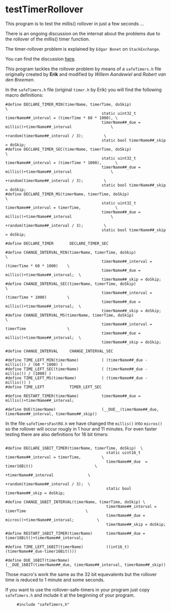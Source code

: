 # testTimerRollover
This program is to test the millis() rollover in just a few seconds ...

There is an ongoing discussion on the internat about the problems due to 
the rollover of the millis() timer function.

The timer-rollover problem is explained by `Edgar Bonet` on `StackExchange`.

You can find the discussion [here](https://arduino.stackexchange.com/questions/12587/how-can-i-handle-the-millis-rollover).



This program tackles the rollover problem by means of a `safeTimers.h` file originally created by **Erik**
and modified by *Willem Aandewiel* and *Robert van den Breemen*.

In the `safeTimers.h` file (original `timer.h` by Erik) you will find the following macro definitions:
```
#define DECLARE_TIMER_MIN(timerName, timerTime, doSkip)                                                   \
                                          static uint32_t timerName##_interval = (timerTime * 60 * 1000), \
                                          timerName##_due = millis()+timerName##_interval                 \
                                                               +random(timerName##_interval / 3);         \
                                          static bool timerName##_skip = doSkip;
#define DECLARE_TIMER_SEC(timerName, timerTime, doSkip)                                                   \
                                          static uint32_t timerName##_interval = (timerTime * 1000),      \
                                          timerName##_due = millis()+timerName##_interval                 \
                                                               +random(timerName##_interval / 3);         \
                                          static bool timerName##_skip = doSkip;
#define DECLARE_TIMER_MS(timerName, timerTime, doSkip)                                                    \
                                          static uint32_t timerName##_interval = timerTime,               \
                                          timerName##_due = millis()+timerName##_interval                 \
                                                               +random(timerName##_interval / 3);         \
                                          static bool timerName##_skip = doSkip;

#define DECLARE_TIMER       DECLARE_TIMER_SEC

#define CHANGE_INTERVAL_MIN(timerName, timerTime, doSkip)                                   \
                                          timerName##_interval = (timerTime * 60 * 1000)    \
                                          timerName##_due = millis()+timerName##_interval;  \
                                          timerName##_skip = doSkip;
#define CHANGE_INTERVAL_SEC(timerName, timerTime, doSkip)                                   \
                                          timerName##_interval = (timerTime * 1000)         \
                                          timerName##_due = millis()+timerName##_interval;  \
                                          timerName##_skip = doSkip;
#define CHANGE_INTERVAL_MS(timerName, timerTime, doSkip)                                    \
                                          timerName##_interval = timerTime                  \
                                          timerName##_due = millis()+timerName##_interval;  \
                                          timerName##_skip = doSkip;

#define CHANGE_INTERVAL     CHANGE_INTERVAL_SEC

#define TIME_LEFT_MIN(timerName)          ( (timerName##_due - millis()) / (60 * 1000) )
#define TIME_LEFT_SEC(timerName)          ( (timerName##_due - millis()) / (1000) )
#define TIME_LEFT_MS(timerName)           ( (timerName##_due - millis()) )
#define TIME_LEFT           TIMER_LEFT_SEC

#define RESTART_TIMER(timerName)          timerName##_due = millis()+timerName##_interval; 

#define DUE(timerName)                    (__DUE__(timerName##_due, timerName##_interval, timerName##_skip))
```

In the file `safeTimersFastRO.h` we have changed the `millis()` into `micros()` so the rollover will occur 
rougly in 1 hour and 11 minutes.
For even faster testing there are also definitions for 16 bit timers:
```

#define DECLARE_16BIT_TIMER(timerName, timerTime, doSkip)  \
                                            static uint16_t timerName##_interval = timerTime,         \
                                            timerName##_due  = timer16Bit()                           \
                                                                  +timerName##_interval               \
                                                                  +random(timerName##_interval / 3);  \
                                            static bool timerName##_skip = doSkip;

#define CHANGE_16BIT_INTERVAL(timerName, timerTime, doSkip) \
                                            timerName##_interval = timerTime                          \
                                            timerName##_due = micros()+timerName##_interval;          \
                                            timerName##_skip = doSkip;
                                                    
#define RESTART_16BIT_TIMER(timerName)      timerName##_due = timer16Bit()+timerName##_interval;

#define TIME_LEFT_16BIT(timerName)          ((int16_t)(timerName##_due-timer16Bit()))

#define DUE_16BIT(timerName)                (__DUE_16BIT(timerName##_due, timerName##_interval, timerName##_skip))
```
Those macro's work the same as the 32 bit equevalents but the rollover time is reduced to 1 minute and some 
seconds.

If you want to use the rollover-safe-timers in your program just copy `safeTimers.h` and
include it at the beginning of your program.
```
     #include "safeTimers,h"
```

